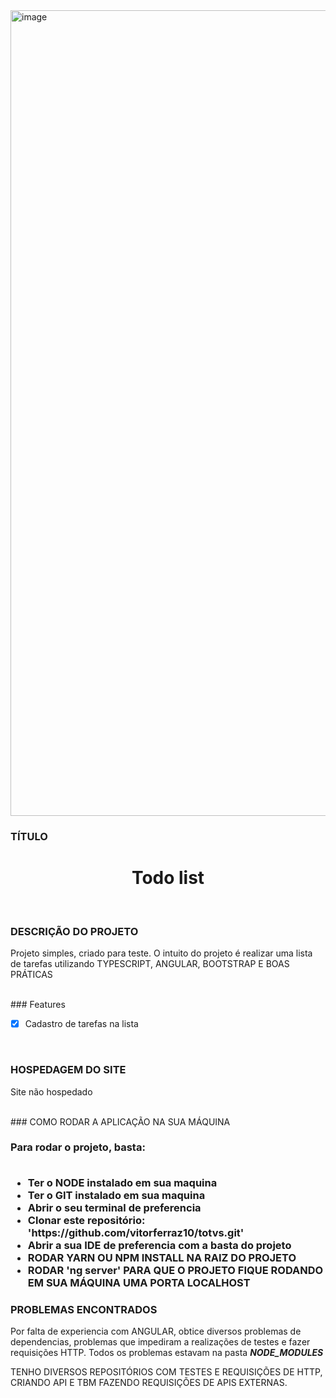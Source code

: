 

<img width="1289" alt="image" src="https://user-images.githubusercontent.com/72113998/168642800-e676fd1d-f099-42fc-bdde-f88018c0aa97.png">

### TÍTULO 
<h1 align="center">Todo list</h1>
</br>

### DESCRIÇÃO DO PROJETO
<p>Projeto simples, criado para teste. O intuito do projeto é realizar uma lista de tarefas utilizando TYPESCRIPT, ANGULAR, BOOTSTRAP E BOAS PRÁTICAS</p>
  </br>
### Features

- [x] Cadastro de tarefas na lista

  </br>
### HOSPEDAGEM DO SITE
<span>Site não hospedado</span>

  </br>
### COMO RODAR A APLICAÇÃO NA SUA MÁQUINA 
<h3>Para rodar o projeto, basta:</>
  </br>
    </br>
<ul>
  <li>Ter o NODE instalado em sua maquina</li>
  <li>Ter o GIT instalado em sua maquina</li>
  <li>Abrir o seu terminal de preferencia</li>
  <li>Clonar este repositório: 'https://github.com/vitorferraz10/totvs.git'</li>
  <li>Abrir a sua IDE de preferencia com a basta do projeto</li>
  <li>RODAR YARN OU NPM INSTALL NA RAIZ DO PROJETO</li>
  <li>RODAR 'ng server' PARA QUE O PROJETO FIQUE RODANDO EM SUA MÁQUINA UMA PORTA LOCALHOST</li>
</ul>

### PROBLEMAS ENCONTRADOS
  <span>Por falta de experiencia com ANGULAR, obtice diversos problemas de dependencias, problemas que impediram a realizações de testes e fazer requisições HTTP. Todos os problemas estavam na pasta ***NODE_MODULES***
  
  TENHO DIVERSOS REPOSITÓRIOS COM TESTES E REQUISIÇÕES DE HTTP, CRIANDO API E TBM FAZENDO REQUISIÇÕES DE APIS EXTERNAS.
